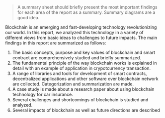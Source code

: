 > A summary sheet should briefly present the most important findings for each area of the report as a summary. Summary diagrams are a good idea.

Blockchain is an emerging and fast-developing technology revolutionizing our world. In this report, we analyzed this technology in a variety of different views from basic ideas to challenges to future impacts. The main findings in this report are summarized as follows:

1. The basic concepts, purpose and key values of blockchain and smart contract are comprehensively studied and briefly summarized.
2. The fundamental principle of the way blockchain works is explained in detail with an example of application in crypotcurrency transaction.
3. A range of libraries and tools for development of smart contracts, decentralized applications and other software over blockchain network are collected. Categorization and summarization are made.
4. A case study is made about a research paper about using blockchain technology for car insurance.
5. Several challenges and shortcomings of blockchain is studied and analyzed.
6. Several impacts of blockchain as well as future directions are described